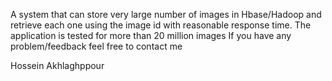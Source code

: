 A system that can store very large number of images in Hbase/Hadoop and retrieve each one using the image id with reasonable response time.
The application is tested for more than 20 million images
If you have any problem/feedback feel free to contact me

Hossein Akhlaghppour